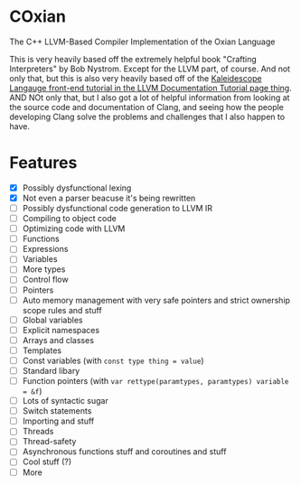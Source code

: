 # COxian
The C++ LLVM-Based Compiler Implementation of the Oxian Language

This is very heavily based off the extremely helpful book "Crafting Interpreters" by Bob Nystrom. Except for the LLVM part, of course.
And not only that, but this is also very heavily based off of the [Kaleidescope Langauge front-end tutorial in the LLVM Documentation Tutorial page thing](https://llvm.org/docs/tutorial/MyFirstLanguageFrontend/index.html).
AND NOt only that, but I also got a lot of helpful information from looking at the source code and documentation of Clang, and seeing how the people developing Clang solve the problems and challenges that I also happen to have.

# Features

- [x] Possibly dysfunctional lexing
- [x] Not even a parser beacuse it's being rewritten
- [ ] Possibly dysfunctional code generation to LLVM IR
- [ ] Compiling to object code
- [ ] Optimizing code with LLVM
- [ ] Functions
- [ ] Expressions
- [ ] Variables
- [ ] More types
- [ ] Control flow
- [ ] Pointers
- [ ] Auto memory management with very safe pointers and strict ownership scope rules and stuff
- [ ] Global variables
- [ ] Explicit namespaces
- [ ] Arrays and classes
- [ ] Templates
- [ ] Const variables (with `const type thing = value`)
- [ ] Standard libary
- [ ] Function pointers (with `var rettype(paramtypes, paramtypes) variable = &f`)
- [ ] Lots of syntactic sugar
- [ ] Switch statements
- [ ] Importing and stuff
- [ ] Threads
- [ ] Thread-safety
- [ ] Asynchronous functions stuff and coroutines and stuff
- [ ] Cool stuff (?)
- [ ] More
